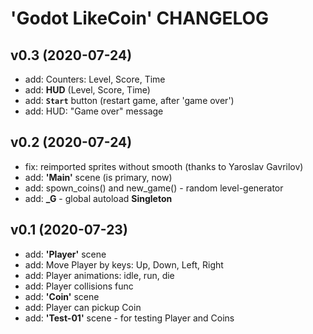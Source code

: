 # 'Godot LikeCoin' CHANGELOG 

## v0.3 (2020-07-24)
* add: Counters: Level, Score, Time
* add: **HUD** (Level, Score, Time)
* add: **`Start`** button (restart game, after 'game over')
* add: HUD: "Game over" message

## v0.2 (2020-07-24)
* fix: reimported sprites without smooth (thanks to Yaroslav Gavrilov)
* add: **'Main'** scene (is primary, now)
* add: spown_coins() and new_game() - random level-generator
* add: **_G** - global autoload **Singleton**

## v0.1 (2020-07-23)
* add: **'Player'** scene
* add: Move Player by keys: Up, Down, Left, Right
* add: Player animations: idle, run, die
* add: Player collisions func
* add: **'Coin'** scene
* add: Player can pickup Coin
* add: **'Test-01'** scene - for testing Player and Coins
